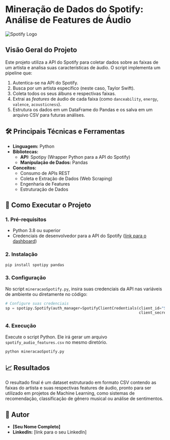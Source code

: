 # Mineração de Dados do Spotify: Análise de Features de Áudio

![Spotify Logo](https://storage.googleapis.com/pr-newsroom-wp/1/2018/11/Spotify_Logo_RGB_Green.png)

##  Visão Geral do Projeto

Este projeto utiliza a API do Spotify para coletar dados sobre as faixas de um artista e analisa suas características de áudio. O script implementa um pipeline que:
1.  Autentica-se na API do Spotify.
2.  Busca por um artista específico (neste caso, Taylor Swift).
3.  Coleta todos os seus álbuns e respectivas faixas.
4.  Extrai as *features* de áudio de cada faixa (como `danceability`, `energy`, `valence`, `acousticness`).
5.  Estrutura os dados em um DataFrame do Pandas e os salva em um arquivo CSV para futuras análises.

## 🛠️ Principais Técnicas e Ferramentas

* **Linguagem:** Python
* **Bibliotecas:**
    * **API:** Spotipy (Wrapper Python para a API do Spotify)
    * **Manipulação de Dados:** Pandas
* **Conceitos:**
    * Consumo de APIs REST
    * Coleta e Extração de Dados (Web Scraping)
    * Engenharia de Features
    * Estruturação de Dados

## 🚀 Como Executar o Projeto

### 1. Pré-requisitos

* Python 3.8 ou superior
* Credenciais de desenvolvedor para a API do Spotify ([link para o dashboard](https://developer.spotify.com/dashboard))

### 2. Instalação

```bash
pip install spotipy pandas
```

### 3. Configuração

No script `mineracaoSpotify.py`, insira suas credenciais da API nas variáveis de ambiente ou diretamente no código:
```python
# Configure suas credenciais
sp = spotipy.Spotify(auth_manager=SpotifyClientCredentials(client_id="SEU_CLIENT_ID",
                                                           client_secret="SEU_CLIENT_SECRET"))
```

### 4. Execução

Execute o script Python. Ele irá gerar um arquivo `spotify_audio_features.csv` no mesmo diretório.
```bash
python mineracaoSpotify.py
```

## 📈 Resultados

O resultado final é um dataset estruturado em formato CSV contendo as faixas do artista e suas respectivas features de áudio, pronto para ser utilizado em projetos de Machine Learning, como sistemas de recomendação, classificação de gênero musical ou análise de sentimentos.

## 👤 Autor

* **[Seu Nome Completo]**
* **LinkedIn:** [link para o seu LinkedIn]
